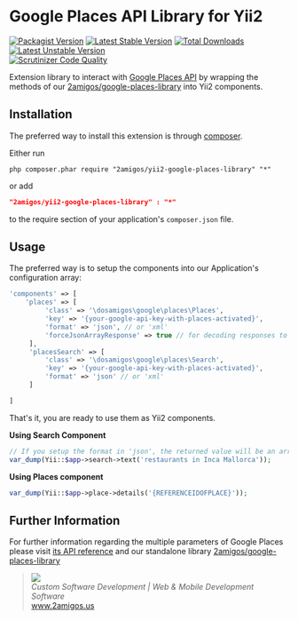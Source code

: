Google Places API Library for Yii2
==================================

[![Packagist Version](https://img.shields.io/packagist/v/2amigos/yii2-google-places-library.svg?style=flat-square)](https://packagist.org/packages/2amigos/yii2-google-places-library)
[![Latest Stable Version](https://poser.pugx.org/2amigos/yii2-usuario/version)](https://packagist.org/packages/2amigos/yii2-google-places-library)
[![Total Downloads](https://poser.pugx.org/2amigos/yii2-google-places-library/downloads)](https://packagist.org/packages/2amigos/yii2-google-places-library)
[![Latest Unstable Version](https://poser.pugx.org/2amigos/yii2-google-places-library/v/unstable)](//packagist.org/packages/2amigos/yii2-google-places-library)  
[![Scrutinizer Code Quality](https://scrutinizer-ci.com/g/2amigos/yii2-google-places-library/badges/quality-score.png?b=master)](https://scrutinizer-ci.com/g/2amigos/yii2-google-places-library/?branch=master)

Extension library to interact with [Google Places API](https://developers.google.com/places/documentation/index) by 
wrapping the methods of our [2amigos/google-places-library](https://github.com/2amigos/google-places-library) into Yii2 
components. 

Installation
------------
The preferred way to install this extension is through [composer](http://getcomposer.org/download/).

Either run

```
php composer.phar require "2amigos/yii2-google-places-library" "*"
```
or add

```json
"2amigos/yii2-google-places-library" : "*"
```

to the require section of your application's `composer.json` file.

Usage
-----

The preferred way is to setup the components into our Application's configuration array: 

```php 
'components' => [
    'places' => [
         'class' => '\dosamigos\google\places\Places',
         'key' => '{your-google-api-key-with-places-activated}',
         'format' => 'json', // or 'xml'
         'forceJsonArrayResponse' => true // for decoding responses to arrays instead of objects
     ],
     'placesSearch' => [
         'class' => '\dosamigos\google\places\Search',
         'key' => '{your-google-api-key-with-places-activated}',
         'format' => 'json' // or 'xml'
     ]

]

```

That's it, you are ready to use them as Yii2 components. 


**Using Search Component**

```php
// If you setup the format in 'json', the returned value will be an array. If 'xml', it will return a SimpleXmlElement.
var_dump(Yii::$app->search->text('restaurants in Inca Mallorca'));

```

**Using Places component**

```php
var_dump(Yii::$app->place->details('{REFERENCEIDOFPLACE}'));

```

Further Information
-------------------

For further information regarding the multiple parameters of Google Places please visit
[its API reference](https://developers.google.com/places/documentation/index) and our standalone library 
[2amigos/google-places-library](https://github.com/2amigos/google-places-library)

<blockquote>
    <a href="http://www.2amigos.us"><img src="http://www.gravatar.com/avatar/55363394d72945ff7ed312556ec041e0.png"></a><br>
    <i>Custom Software Development | Web & Mobile Development Software</i><br> 
    <a href="http://www.2amigos.us">www.2amigos.us</a>
</blockquote>
